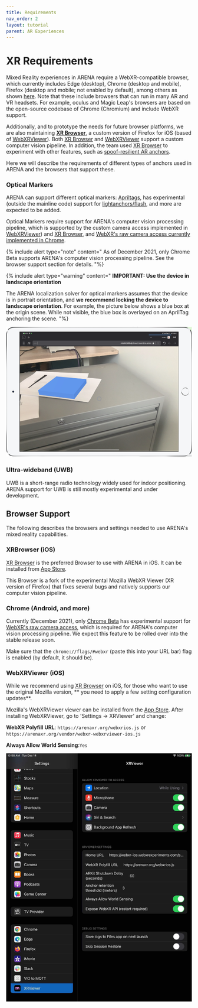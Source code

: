 ```yaml
---
title: Requirements
nav_order: 2
layout: tutorial
parent: AR Experiences
---
```


# XR Requirements

Mixed Reality experiences in ARENA require a WebXR-compatible browser, which currently includes Edge (desktop), Chrome (desktop and mobile), Firefox (desktop and mobile; not enabled by default), among others as shown [here](https://caniuse.com/webxr). Note that these include browsers that can run in many AR and VR headsets. For example, oculus and Magic Leap's browsers are based on the open-source codebase of Chrome (Chromium) and include WebXR support.

Additionally, and to prototype the needs for future browser platforms, we are also maintaining **[XR Browser](https://apps.apple.com/us/app/xr-browser/id1588029989)**, a custom version of Firefox for iOS (based of [WebXRViewer](https://apps.apple.com/us/app/webxr-viewer/id1295998056)). Both [XR Browser](https://apps.apple.com/us/app/xr-browser/id1588029989) and [WebXRViewer](https://apps.apple.com/us/app/webxr-viewer/id1295998056) support a custom computer vision pipeline. In addition, the team used [XR Browser](https://apps.apple.com/us/app/xr-browser/id1588029989)  to experiment with other features, such as [spoof-resilient AR anchors](https://wise.ece.cmu.edu/projects/glitter.html). 

Here we will describe the requirements of different types of anchors used in ARENA and the browsers that support these.

### Optical Markers

ARENA can support different optical markers: [Apriltags](https://april.eecs.umich.edu/software/apriltag), has experimental (outside the mainline code) support for [lightanchors/flash](https://youtu.be/_P01roIG93U), and more are expected to be added.

Optical Markers require support for ARENA's computer vision processing pipeline, which is supported by the custom camera access implemented in [WebXRViewer](https://apps.apple.com/us/app/webxr-viewer/id1295998056)) and [XR Browser](https://apps.apple.com/us/app/xr-browser/id1588029989), and [WebXR's raw camera access currently implemented in Chrome](https://chromestatus.com/feature/5759984304390144). 

{% include alert type="note" content="
As of December 2021, only Chrome Beta supports ARENA's computer vision processing pipeline. See the browser support section for details.
"%}


{% include alert type="warning" content="
**IMPORTANT: Use the device in landscape orientation**

The ARENA localization solver for optical markers assumes that the device is in portrait orientation, and **we recommend locking the device to landscape orientation**. For example, the picture below shows a blue box at the origin scene. While not visible, the blue box is overlayed on an AprilTag anchoring the scene.
"%}


![img](../../assets/img/localization/landscape.png)


### Ultra-wideband (UWB)

UWB is a short-range radio technology widely used for indoor positioning.
ARENA support for UWB is still mostly experimental and under development.

## Browser Support

The following describes the browsers and settings needed to use ARENA's mixed reality capabilities.

### XRBrowser (iOS)
[XR Browser](https://apps.apple.com/us/app/xr-browser/id1588029989) is the preferred Browser to use with ARENA in iOS. It can be installed from [App Store](https://apps.apple.com/us/app/xr-browser/id1588029989).

This Browser is a fork of the experimental Mozilla WebXR Viewer (XR version of Firefox) that fixes several bugs and natively supports our computer vision pipeline. 

### Chrome (Android, and more)

Currently (December 2021), only [Chrome Beta](https://www.google.com/chrome/beta/) has experimental support for [WebXR's raw camera access](https://chromestatus.com/feature/5759984304390144), which is required for ARENA's computer vision processing pipeline. We expect this feature to be rolled over into the stable release soon. 

Make sure that the `chrome://flags/#webxr` (paste this into your URL bar) flag is enabled (by default, it should be).

### WebXRViewer (iOS)

While we recommend using [XR Browser](https://apps.apple.com/us/app/xr-browser/id1588029989) on iOS, for those who want to use the original Mozilla version, ** you need to apply a few setting configuration updates**. 

Mozilla's WebXRViewer viewer can be installed from the [App Store](https://apps.apple.com/us/app/webxr-viewer/id1295998056). After installing WebXRViewer, go to 'Settings -> XRViewer' and change:

**WebXR Polyfill URL**:  ```https://arenaxr.org/webxrios.js``` or ```https://arenaxr.org/vendor/webxr-webxrviewer-ios.js```

**Always Allow World Sensing**:```Yes```

![img](../../assets/img/localization/webxrviewer-settings.png)

